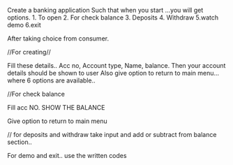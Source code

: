 Create a banking application Such that when you start ...you will get options. 1. To open 2. For check balance 3. Deposits 4. Withdraw 5.watch demo 6.exit

After taking choice from consumer.

//For creating//

Fill these details..
Acc no, Account type, Name, balance.
Then your account details should be shown to user
Also give option to return to main menu... where 6 options are available..

//For check balance

Fill acc NO.
SHOW THE BALANCE

Give option to return to main menu

// for deposits and withdraw take input  and add or subtract from balance section..


For demo and exit.. use the written codes